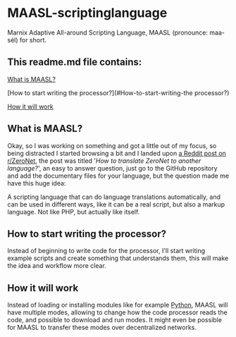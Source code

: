 # MAASL-scriptinglanguage
 Marnix Adaptive All-around Scripting Language, MAASL (pronounce: maa-sél) for short.

## This readme.md file contains:

[What is MAASL?](#What-is-MAASL?)

[How to start writing the processor?](#How-to-start-writing-the processor?)

[How it will work]()

## What is MAASL?

Okay, so I was working on something and got a little out of my focus, so being distracted I started browsing a bit and I landed upon [a Reddit post on r/ZeroNet](https://www.reddit.com/r/zeronet/comments/fklzbv/how_to_translate_zeronet_to_another_language/), the post was titled '*How to translate ZeroNet to another language?*', an easy to answer question, just go to the GitHub repository and add the documentary files for your language, but the question made me have this huge idea:

A scripting language that can do language translations automatically, and can be used in different ways, like it can be a real script, but also a markup language. Not like PHP, but actually like itself.

## How to start writing the processor?

Instead of beginning to write code for the processor, I'll start writing example scripts and create something that understands them, this will make the idea and workflow more clear.

## How it will work

Instead of loading or installing modules like for example [Python](https://docs.python.org/3/tutorial/modules.html), MAASL will have multiple modes, allowing to change how the code processor reads the code, and possible to download and run modes. It might even be possible for MAASL to transfer these modes over decentralized networks.